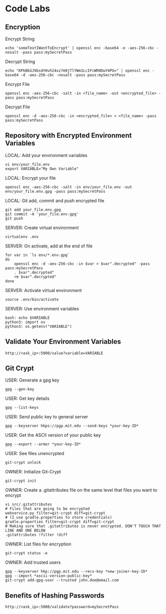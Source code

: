 # Code Labs

Encryption
----------
Encrypt String

    echo 'someTextIWantToEncrypt' | openssl enc -base64 -e -aes-256-cbc -nosalt -pass pass:mySecretPass

Decrypt String

    echo "KPkBkGJ9bs4YHvh24xz7m9jTlYWm1LcIFcWR0DwY4PU=" | openssl enc -base64 -d -aes-256-cbc -nosalt -pass pass:mySecretPass

Encrypt File

    openssl enc -aes-256-cbc -salt -in <file_name> -out <encrypted_file> -pass pass:mySecretPass

Decrypt File

    openssl enc -d -aes-256-cbc -in <encrypted_file> > <file_name> -pass pass:mySecretPass

Repository with Encrypted Environment Variables
----------
LOCAL: Add your environment variables

    vi env/your_file.env
    export VARIABLE="My Own Variable"

LOCAL: Encrypt your file

    openssl enc -aes-256-cbc -salt -in env/your_file.env -out env/your_file.env.gpg -pass pass:mySecretPass

LOCAL: Git add, commit and push encrypted file

    git add your_file.env.gpg
    git commit -m 'your_file.env.gpg'
    git push

SERVER: Create virtual environment

    virtualenv .env

SERVER: On activate, add at the end of file

    for var in `ls env/*.env.gpg`
    do
        openssl enc -d -aes-256-cbc -in $var > $var".decrypted" -pass pass:mySecretPass 
        . $var".decrypted"
        rm $var".decrypted"
    done

SERVER: Activate virtual environment

    source .env/bin/activate

SERVER: Use environment variables

    bash: echo $VARIABLE
    python3: import os
    python3: os.getenv("VARIABLE")

Validate Your Environment Variables
----------
    http://<ask_ip>:5000/value?variable=VARIABLE

Git Crypt
----------
USER: Generate a gpg key

    gpg --gen-key

USER: Get key details

    gpg --list-keys

USER: Send public key to general server

    gpg --keyserver hkps://pgp.mit.edu --send-keys *your-key-ID*

USER: Get the ASCII version of your public key

    gpg --export --armor *your-key-ID*

USER: See files unencrypted

    git-crypt unlock

OWNER: Initialize Git-Crypt

    git-crypt init

OWNER: Create a .gitattributes file on the same level that files you want to encrypt

    vi src/.gitattributes
    # Files that are going to be encrypted
    webservice.py filter=git-crypt diff=git-crypt
    # (I use gradle.properties to store credentials)
    gradle.properties filter=git-crypt diff=git-crypt
    # Making sure that .gitattributes is never encrypted. DON'T TOUCH THAT LINE AND ONE BELOW
    .gitattributes !filter !diff

OWNER: List files for encryption

    git-crypt status -e

OWNER: Add trusted users

    gpg --keyserver hkp://pgp.mit.edu --recv-key *new-joiner-key-ID*
    gpg --import *ascii-version-public-key*
    git-crypt add-gpg-user --trusted john.doe@email.com

Benefits of Hashing Passwords
----------
    http://<ask_ip>:5000/validate?password=mySecretPass
